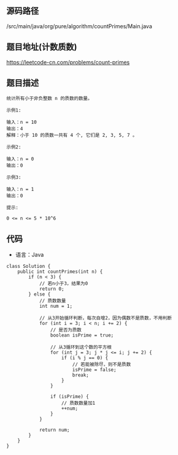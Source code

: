 ## 源码路径

/src/main/java/org/pure/algorithm/countPrimes/Main.java

## 题目地址(计数质数)

https://leetcode-cn.com/problems/count-primes

## 题目描述

```
统计所有小于非负整数 n 的质数的数量。

示例1:

输入：n = 10
输出：4
解释：小于 10 的质数一共有 4 个, 它们是 2, 3, 5, 7 。

示例2:

输入：n = 0
输出：0

示例3:

输入：n = 1
输出：0

提示:

0 <= n <= 5 * 10^6
```

## 代码

- 语言：Java

```
class Solution {
    public int countPrimes(int n) {
        if (n < 3) {
            // 若n小于3，结果为0
            return 0;
        } else {
            // 质数数量
            int num = 1;

            // 从3开始循环判断，每次自增2，因为偶数不是质数，不用判断
            for (int i = 3; i < n; i += 2) {
                // 是否为质数
                boolean isPrime = true;

                // 从3循环到这个数的平方根
                for (int j = 3; j * j <= i; j += 2) {
                    if (i % j == 0) {
                        // 若能被除尽，则不是质数
                        isPrime = false;
                        break;
                    }
                }

                if (isPrime) {
                    // 质数数量加1
                    ++num;
                }
            }

            return num;
        }
    }
}
```
